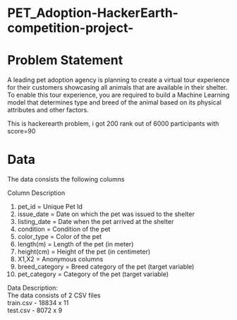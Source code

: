 # PET_Adoption-HackerEarth-competition-project-
# Problem Statement
A leading pet adoption agency is planning to create a virtual tour experience for their customers showcasing all animals that are available in their shelter. To enable this tour experience, you are required to build a Machine Learning model that determines type and breed of the animal based on its physical attributes and other factors.

This is hackerearth problem, i got 200 rank out of 6000 participants with score=90

# Data
The data consists the following columns

Column Description

1) pet_id = Unique Pet Id <br />
2) issue_date = Date on which the pet was issued to the shelter <br />
3) listing_date = Date when the pet arrived at the shelter <br />
4) condition = Condition of the pet <br />
5) color_type = Color of the pet <br />
6) length(m) = Length of the pet (in meter) <br />
7) height(cm) = Height of the pet (in centimeter) <br />
8) X1,X2	 = Anonymous columns <br />
9) breed_category = Breed category of the pet (target variable) <br />
10) pet_category = Category of the pet (target variable) <br />

Data Description: <br />
The data consists of 2 CSV files <br />
train.csv - 18834 x 11 <br />
test.csv - 8072 x 9 <br />


